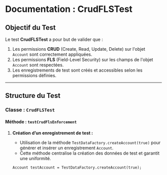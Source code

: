 # Documentation : CrudFLSTest

## Objectif du Test

Le test **CrudFLSTest** a pour but de valider que :
1. Les permissions **CRUD** (Create, Read, Update, Delete) sur l'objet `Account` sont correctement appliquées.
2. Les permissions **FLS** (Field-Level Security) sur les champs de l'objet `Account` sont respectées.
3. Les enregistrements de test sont créés et accessibles selon les permissions définies.

---

## Structure du Test

### Classe : `CrudFLSTest`

#### Méthode : `testCrudFlsEnforcement`

1. **Création d’un enregistrement de test :**
   - Utilisation de la méthode `TestDataFactory.createAccount(true)` pour générer et insérer un enregistrement `Account`.
   - Cette méthode centralise la création des données de test et garantit une uniformité.

   ```apex
   Account testAccount = TestDataFactory.createAccount(true);
